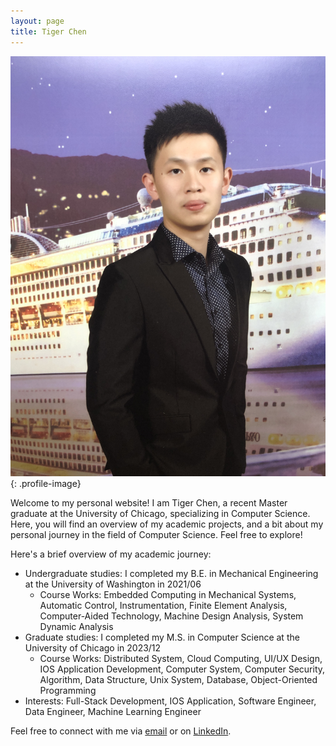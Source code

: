 ```yaml
---
layout: page
title: Tiger Chen
---
```


![Tiger Chen's Profile Picture](./img/profile.jpg){: .profile-image}

Welcome to my personal website! I am Tiger Chen, a recent Master graduate at the University of Chicago, specializing in Computer Science. Here, you will find an overview of my academic projects, and a bit about my personal journey in the field of Computer Science. Feel free to explore!

Here's a brief overview of my academic journey:
- Undergraduate studies: I completed my B.E. in Mechanical Engineering at the University of Washington in 2021/06
  - Course Works: Embedded Computing in Mechanical Systems, Automatic Control, Instrumentation, Finite Element Analysis, Computer-Aided Technology, Machine Design Analysis, System Dynamic Analysis
- Graduate studies: I completed my M.S. in Computer Science at the University of Chicago in 2023/12
  - Course Works: Distributed System, Cloud Computing, UI/UX Design, IOS Application Development, Computer System, Computer Security, Algorithm, Data Structure, Unix System, Database, Object-Oriented Programming
- Interests: Full-Stack Development, IOS Application, Software Engineer, Data Engineer, Machine Learning Engineer

Feel free to connect with me via [email](mailto:chenyinlin1998@gmail.com) or on [LinkedIn](https://www.linkedin.com/in/tigeryy87/).



<style>
.profile {
  text-align: center;
  margin-bottom: 20px;
}
.profile-image {
  border-radius: 50%;
  margin-bottom: 20px;
  width: 150px; /* Adjust width as necessary */
  height: auto;
}
</style>